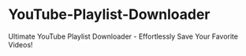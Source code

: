 # YouTube-Playlist-Downloader
Ultimate YouTube Playlist Downloader - Effortlessly Save Your Favorite Videos!
